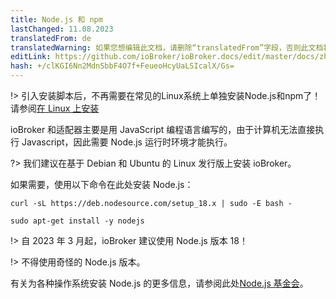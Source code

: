 ```yaml
---
title: Node.js 和 npm
lastChanged: 11.08.2023
translatedFrom: de
translatedWarning: 如果您想编辑此文档，请删除“translatedFrom”字段，否则此文档将再次自动翻译
editLink: https://github.com/ioBroker/ioBroker.docs/edit/master/docs/zh-cn/install/nodejs.md
hash: +/clKGI6Nn2MdnSbbF4O7f+FeueoHcyUaLSIcalX/Gs=
---
```

!> 引入安装脚本后，不再需要在常见的Linux系统上单独安装Node.js和npm了！请参阅[在 Linux 上安装](https://www.iobroker.net/#de/documentation/install/linux.md)

ioBroker 和适配器主要是用 JavaScript 编程语言编写的，由于计算机无法直接执行 Javascript，因此需要 Node.js 运行时环境才能执行。

?> 我们建议在基于 Debian 和 Ubuntu 的 Linux 发行版上安装 ioBroker。

如果需要，使用以下命令在此处安装 Node.js：

```curl -sL https://deb.nodesource.com/setup_18.x | sudo -E bash -```

```sudo apt-get install -y nodejs```

!> 自 2023 年 3 月起，ioBroker 建议使用 Node.js 版本 18！

!> 不得使用奇怪的 Node.js 版本。

有关为各种操作系统安装 Node.js 的更多信息，请参阅此处[Node.js 基金会](https://nodejs.org/en/download/package-manager/)。